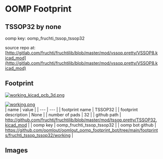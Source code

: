 # OOMP Footprint  
## TSSOP32  by none  
  
oomp key: oomp_fruchti_tssop_tssop32  
  
source repo at: [http://gitlab.com/fruchti/fruchtilib/blob/master/mod/vssop.pretty/VSSOP8.kicad_mod](http://gitlab.com/fruchti/fruchtilib/blob/master/mod/vssop.pretty/VSSOP8.kicad_mod)  
## Footprint  
  
[![working_kicad_pcb_3d.png](working_kicad_pcb_3d_600.png)](working_kicad_pcb_3d.png)  
  
[![working.png](working_600.png)](working.png)  
| name | value | 
| --- | --- | 
| footprint name | TSSOP32 | 
| footprint description | None | 
| number of pads | 32 | 
| github path | http://github.com/fruchti/fruchtilib/blob/master/mod/tssop.pretty/TSSOP32.kicad_mod | 
| oomp key | oomp_fruchti_tssop_tssop32 | 
| oomp bot github | https://github.com/oomlout/oomlout_oomp_footprint_bot/tree/main/footprints/fruchti_tssop_tssop32/working | 
## Images  

